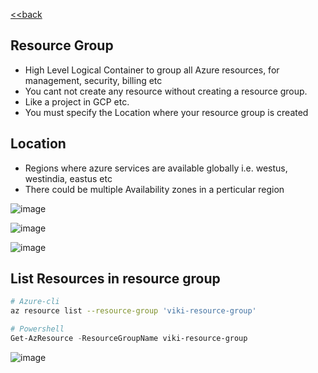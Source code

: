 [<<back](index.md)
## Resource Group

* High Level Logical Container to group all Azure resources, for management, security, billing etc 
* You cant not create any resource without creating a resource group.  
* Like a project in GCP etc.
* You must specify the Location where your resource group is created

## Location

* Regions where azure services are available globally i.e. westus, westindia, eastus etc
* There could be multiple Availability zones in a perticular region

![image](https://user-images.githubusercontent.com/13016162/71368614-6bc84880-25ce-11ea-806f-f391dca812b3.png)

![image](https://user-images.githubusercontent.com/13016162/71369015-7df6b680-25cf-11ea-843f-742119f20bd4.png)

![image](https://user-images.githubusercontent.com/13016162/71369629-5b659d00-25d1-11ea-9168-adf29a4be25a.png)

## List Resources in resource group

```bash
# Azure-cli
az resource list --resource-group 'viki-resource-group'
```

```powershell
# Powershell
Get-AzResource -ResourceGroupName viki-resource-group
```

![image](https://user-images.githubusercontent.com/13016162/71370454-fbbcc100-25d3-11ea-8265-1dac5f586df5.png)
